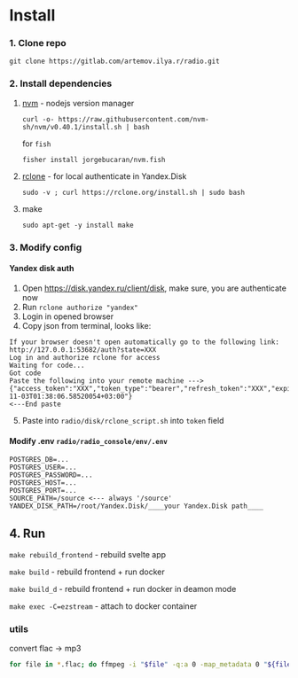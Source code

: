 
#  Install

### 1. Clone repo
```git clone https://gitlab.com/artemov.ilya.r/radio.git```

### 2. Install dependencies

1. [nvm](https://github.com/nvm-sh/nvm) - nodejs version manager
    
    ```curl -o- https://raw.githubusercontent.com/nvm-sh/nvm/v0.40.1/install.sh | bash```

   for ```fish```

   ```fisher install jorgebucaran/nvm.fish```

2. [rclone](https://rclone.org/) - for local authenticate in Yandex.Disk

    ```sudo -v ; curl https://rclone.org/install.sh | sudo bash```

3. make 

    ```sudo apt-get -y install make```

### 3. Modify config

#### Yandex disk auth
1. Open https://disk.yandex.ru/client/disk, make sure, you are authenticate now
2. Run ```rclone authorize "yandex"```
3. Login in opened browser
4. Copy json from terminal, looks like: 
```
If your browser doesn't open automatically go to the following link: http://127.0.0.1:53682/auth?state=XXX
Log in and authorize rclone for access
Waiting for code...
Got code
Paste the following into your remote machine --->
{"access_token":"XXX","token_type":"bearer","refresh_token":"XXX","expiry":"2077-11-03T01:38:06.58520054+03:00"}
<---End paste
```
5. Paste into ```radio/disk/rclone_script.sh``` into ```token``` field

#### Modify .env ```radio/radio_console/env/.env```
```
POSTGRES_DB=...
POSTGRES_USER=...
POSTGRES_PASSWORD=...
POSTGRES_HOST=...
POSTGRES_PORT=...
SOURCE_PATH=/source <--- always '/source' 
YANDEX_DISK_PATH=/root/Yandex.Disk/____your Yandex.Disk path____
```

## 4. Run

```make rebuild_frontend``` - rebuild svelte app

```make build``` - rebuild frontend + run docker

```make build_d``` - rebuild frontend + run docker in deamon mode

```make exec -C=ezstream``` - attach to docker container




### utils

convert flac -> mp3
```bash
for file in *.flac; do ffmpeg -i "$file" -q:a 0 -map_metadata 0 "${file%.flac}.mp3"; done
```